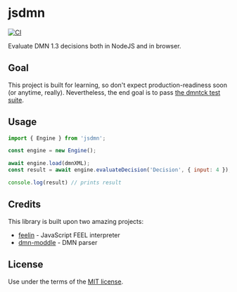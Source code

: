 # jsdmn

[![CI](https://github.com/barmac/jsdmn/workflows/CI/badge.svg)](https://github.com/barmac/jsdmn/actions?query=workflow%3ACI)

Evaluate DMN 1.3 decisions both in NodeJS and in browser.

## Goal

This project is built for learning, so don't expect production-readiness soon (or anytime, really). Nevertheless, the end goal is to pass [the dmntck test suite](https://github.com/dmn-tck/tck).

## Usage

```javascript
import { Engine } from 'jsdmn';

const engine = new Engine();

await engine.load(dmnXML);
const result = await engine.evaluateDecision('Decision', { input: 4 });

console.log(result) // prints result
```

## Credits

This library is built upon two amazing projects:

* [feelin](https://github.com/nikku/feelin) - JavaScript FEEL interpreter
* [dmn-moddle](https://github.com/bpmn-io/dmn-moddle) - DMN parser

## License

Use under the terms of the [MIT license](http://opensource.org/licenses/MIT).
